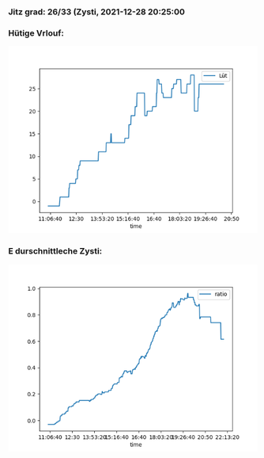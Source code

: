 ### Jitz grad: 26/33 (Zysti, 2021-12-28 20:25:00

### Hütige Vrlouf:
![Graph](Today.png)

### E durschnittleche Zysti:
![Graph](Zysti.png)